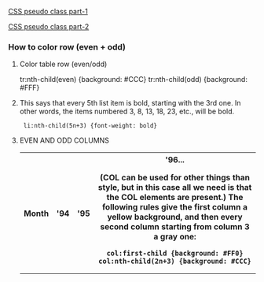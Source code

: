 [CSS pseudo class part-1](https://www.youtube.com/watch?v=zGiirUiWslI)

[CSS pseudo class part-2](https://www.youtube.com/watch?v=xoRbkm8XgfQ)



### How to color row (even + odd)
	
1) Color table row (even/odd)
	
	tr:nth-child(even) {background: #CCC}
	tr:nth-child(odd) {background: #FFF}
	
2) This says that every 5th list item is bold, starting with the 3rd one. 
	In other words, the items numbered 3, 8, 13, 18, 23, etc., will be bold.
	
	    li:nth-child(5n+3) {font-weight: bold}
	
3) EVEN AND ODD COLUMNS
	
	<table>
	<col><col><col><col><col><col><col><col><col><col>
	<tr><th>Month<th>'94<th>'95<th>'96...
	
(COL can be used for other things than style, but in this case all we need 
is that the COL elements are present.) The following rules give the first 
column a yellow background, and then every second column starting
  from column 3 a gray one:
	

    col:first-child {background: #FF0}
    col:nth-child(2n+3) {background: #CCC}